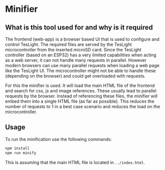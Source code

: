 # Minifier

## What is this tool used for and why is it required

The frontend (web-app) is a browser based UI that is used to configure and control TesLight.
The required files are served by the TesLight microcontroller from the inserted microSD card.
Since the TesLight controller (based on an ESP32) has a very limited capabilities when acting as a web server, it can not handle many requests in parallel.
However modern browsers can use many parallel requests when loading a web page like the TesLight UI.
The microcontroller might not be able to handle these (depending on the browser) and could get overloaded with requests.

For this the minifier is used.
It will load the main HTML file of the frontend and search for css, js and image references.
These usually lead to parallel requests by the browser.
Instead of referencing these files, the minifier will embed them into a single HTML file (as far as possible).
This reduces the number of requests to 1 in a best case scenario and reduces the load on the microcontroller.

## Usage

To run the minification use the following commands:

```sh
npm install
npm run minify
```

This is assuming that the main HTML file is located in `../index.html`.

